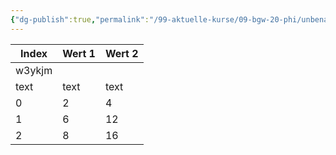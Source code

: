 ```yaml
---
{"dg-publish":true,"permalink":"/99-aktuelle-kurse/09-bgw-20-phi/unbenannt/","dgHomeLink":true,"dgPassFrontmatter":false}
---
```


| Index  | Wert 1 | Wert 2 |
| ------ | ------ | ------ |
| w3ykjm |        |        |
| text   | text   | text   |
| 0      | 2      | 4      |
| 1      | 6      | 12     |
| 2      | 8      | 16     |